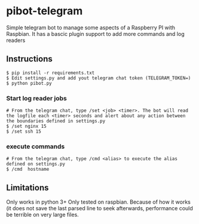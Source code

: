 # pibot-telegram

Simple telegram bot to manage some aspects of a Raspberry PI with Raspbian. It has a bascic plugin support to add more commands and log readers

## Instructions

    $ pip install -r requirements.txt
    $ Edit settings.py and add yout telegram chat token (TELEGRAM_TOKEN=)
    $ python pibot.py

### Start log reader jobs

    # From the telegram chat, type /set <job> <timer>. The bot will read the logfile each <timer> seconds and alert about any action between the boundaries defined in settings.py
    $ /set nginx 15
    $ /set ssh 15
    

### execute commands

    # From the telegram chat, type /cmd <alias> to execute the alias defined on settings.py
    $ /cmd  hostname

## Limitations
Only works in python 3+
Only tested on raspbian. Because of how it works (it does not save the last parsed line to seek afterwards, performance could be terrible on very large files.
